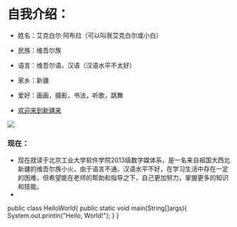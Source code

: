 # 自我介绍：
* 姓名：艾克白尔·阿布拉（可以叫我艾克白尔或小白）
* 民族：维吾尔族
* 语言：维吾尔语，汉语（汉语水平不太好）
* 家乡：新疆
* 爱好：画画，摄影，书法，听歌，跳舞
 
* [欢迎来到新疆来](http://lvyou.baidu.com/xinjiang/?from=zhixin)

![](http://lvyou.baidu.com/nalaticaoyuan/fengjing/d07e41a20ef0dc8d11f8956a#10)

### 现在：
*   现在就读于北京工业大学软件学院2013级数字媒体系，是一名来自祖国大西北新疆的维吾尔族小火，由于语言不通，汉语水平不好，在学习生活中存在一定的困难，但希望能在老师的帮助和指导之下，自己更加努力，掌握更多的知识和技能。
*   

public class HelloWorld{
public static void main(String[]args){
System.out.println("Hello, World!");
}
}
